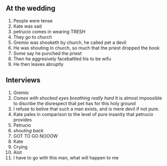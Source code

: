 ## At the wedding

1. People were tense
2. Kate was sad
3. petrucio comes in wearing TRESH
4. They go to church
5. Gremio was shooketh by church, he called pet a devil
6. He was shouting in church, so much that the priest dropped the book
7. Some say he punched the priest
8. Then he aggresively facebattled his to be wifu
9. He then leaves abruptly

## Interviews

1. Gremio
  1. *Comes with shocked eyes breathing really hard* It is almost impossible to discribe the disrespect that pet has for this holy ground
  2. I refuse to belive that such a man exists, and is mere devil if not pure.
  3. Kate pales in comparison to the level of pure insanity that petrucio provides
2. Petrucio
  1. *shouting back* 
  2. GOT TO GO NOOOW
3. Kate
  1. Crying
  2. Alot
  3. I have to go with this man, what will happen to me

